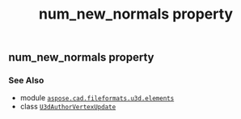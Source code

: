 ﻿---
title: num_new_normals property
second_title: Aspose.CAD for Python via .NET API References
description: 
type: docs
weight: 70
url: /python-net/aspose.cad.fileformats.u3d.elements/u3dauthorvertexupdate/num_new_normals/
is_root: false
---

## num_new_normals property


### See Also
* module [`aspose.cad.fileformats.u3d.elements`](../../)
* class [`U3dAuthorVertexUpdate`](/cad/python-net/aspose.cad.fileformats.u3d.elements/u3dauthorvertexupdate)
